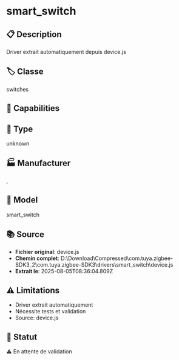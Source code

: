 # smart_switch

## 📋 Description
Driver extrait automatiquement depuis device.js

## 🏷️ Classe
switches

## 🔧 Capabilities


## 📡 Type
unknown

## 🏭 Manufacturer
, 

## 📱 Model
smart_switch

## 📚 Source
- **Fichier original**: device.js
- **Chemin complet**: D:\Download\Compressed\com.tuya.zigbee-SDK3_2\com.tuya.zigbee-SDK3\drivers\smart_switch\device.js
- **Extrait le**: 2025-08-05T08:36:04.809Z

## ⚠️ Limitations
- Driver extrait automatiquement
- Nécessite tests et validation
- Source: device.js

## 🚀 Statut
⚠️ En attente de validation

